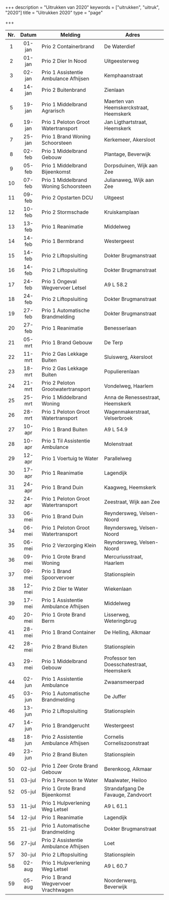 +++
description = "Uitrukken van 2020"
keywords = ["uitrukken", "uitruk", "2020"]
title = "Uitrukken 2020"
type = "page"

+++
<table class="table">
<thead class="thead-inverse">
<tr>
<th align="center">Nr.</th>
<th align="center">Datum</th>
<th>Melding</th>
<th>Adres</th>
</tr>
</thead>
<tbody>

<tr><td align="center">1</td><td align="center">01-jan</td><td>Prio 2 Containerbrand</td><td>De Waterdief</td></tr>
<tr><td align="center">2</td><td align="center">01-jan</td><td>Prio 2 Dier In Nood</td><td>Uitgeesterweg</td></tr>
<tr><td align="center">3</td><td align="center">02-jan</td><td>Prio 1 Assistentie Ambulance Afhijsen</td><td>Kemphaanstraat</td></tr>
<tr><td align="center">4</td><td align="center">14-jan</td><td>Prio 2 Buitenbrand</td><td>Zienlaan</td></tr>
<tr><td align="center">5</td><td align="center">19-jan</td><td>Prio 1 Middelbrand Agrarisch</td><td>Maerten van Heemskerckstraat, Heemskerk</td></tr>
<tr><td align="center">6</td><td align="center">19-jan</td><td>Prio 1 Peloton Groot Watertransport</td><td>Jan Ligthartstraat, Heemskerk</td></tr>
<tr><td align="center">7</td><td align="center">25-jan</td><td>Prio 1 Brand Woning Schoorsteen</td><td>Kerkemeer, Akersloot</td></tr>
<tr><td align="center">8</td><td align="center">02-feb</td><td>Prio 1 Middelbrand Gebouw</td><td>Plantage, Beverwijk</td></tr>
<tr><td align="center">9</td><td align="center">05-feb</td><td>Prio 1 Middelbrand Bijeenkomst</td><td>Dorpsduinen, Wijk aan Zee</td></tr>
<tr><td align="center">10</td><td align="center">07-feb</td><td>Prio 1 Middelbrand Woning Schoorsteen</td><td>Julianaweg, Wijk aan Zee</td></tr>
<tr><td align="center">11</td><td align="center">09-feb</td><td>Prio 2 Opstarten DCU</td><td>Uitgeest</td></tr>
<tr><td align="center">12</td><td align="center">10-feb</td><td>Prio 2 Stormschade</td><td>Kruiskamplaan</td></tr>
<tr><td align="center">13</td><td align="center">13-feb</td><td>Prio 1 Reanimatie</td><td>Middelweg</td></tr>
<tr><td align="center">14</td><td align="center">14-feb</td><td>Prio 1 Bermbrand</td><td>Westergeest</td></tr>
<tr><td align="center">15</td><td align="center">14-feb</td><td>Prio 2 Liftopsluiting</td><td>Dokter Brugmanstraat</td></tr>
<tr><td align="center">16</td><td align="center">14-feb</td><td>Prio 2 Liftopsluiting</td><td>Dokter Brugmanstraat</td></tr>
<tr><td align="center">17</td><td align="center">24-feb</td><td>Prio 1 Ongeval Wegvervoer Letsel</td><td>A9 L 58.2</td></tr>
<tr><td align="center">18</td><td align="center">24-feb</td><td>Prio 2 Liftopsluiting</td><td>Dokter Brugmanstraat</td></tr>
<tr><td align="center">19</td><td align="center">27-feb</td><td>Prio 1 Automatische Brandmelding</td><td>Dokter Brugmanstraat</td></tr>
<tr><td align="center">20</td><td align="center">27-feb</td><td>Prio 1 Reanimatie</td><td>Benesserlaan</td></tr>
<tr><td align="center">21</td><td align="center">05-mrt</td><td>Prio 1 Brand Gebouw</td><td>De Terp</td></tr>
<tr><td align="center">22</td><td align="center">11-mrt</td><td>Prio 2 Gas Lekkage Buiten</td><td>Sluiswerg, Akersloot</td></tr>
<tr><td align="center">23</td><td align="center">18-mrt</td><td>Prio 2 Gas Lekkage Buiten</td><td>Populierenlaan</td></tr>
<tr><td align="center">24</td><td align="center">21-mrt</td><td>Prio 2 Peloton Grootwatertransport</td><td>Vondelweg, Haarlem</td></tr>
<tr><td align="center">25</td><td align="center">25-mrt</td><td>Prio 1 Middelbrand Woning</td><td>Anna de Renessestraat, Heemskerk</td></tr>
<tr><td align="center">26</td><td align="center">28-mrt</td><td>Prio 1 Peloton Groot Watertransport</td><td>Wagenmakerstraat, Velserbroek</td></tr>
<tr><td align="center">27</td><td align="center">10-apr</td><td>Prio 1 Brand Buiten</td><td>A9 L 54.9</td></tr>
<tr><td align="center">28</td><td align="center">10-apr</td><td>Prio 1 Til Assistentie Ambulance</td><td>Molenstraat</td></tr>
<tr><td align="center">29</td><td align="center">12-apr</td><td>Prio 1 Voertuig te Water</td><td>Parallelweg</td></tr>
<tr><td align="center">30</td><td align="center">17-apr</td><td>Prio 1 Reanimatie</td><td>Lagendijk</td></tr>
<tr><td align="center">31</td><td align="center">24-apr</td><td>Prio 1 Brand Duin</td><td>Kaagweg, Heemskerk</td></tr>
<tr><td align="center">32</td><td align="center">24-apr</td><td>Prio 1 Peloton Groot Watertransport</td><td>Zeestraat, Wijk aan Zee</td></tr>
<tr><td align="center">33</td><td align="center">06-mei</td><td>Prio 1 Brand Duin</td><td>Reyndersweg, Velsen-Noord</td></tr>
<tr><td align="center">34</td><td align="center">06-mei</td><td>Prio 1 Peloton Groot Watertransport</td><td>Reyndersweg, Velsen-Noord</td></tr>
<tr><td align="center">35</td><td align="center">06-mei</td><td>Prio 2 Verzorging Klein</td><td>Reyndersweg, Velsen-Noord</td></tr>
<tr><td align="center">36</td><td align="center">09-mei</td><td>Prio 1 Grote Brand Woning</td><td>Mercuriusstraat, Haarlem</td></tr>
<tr><td align="center">37</td><td align="center">09-mei</td><td>Prio 1 Brand Spoorvervoer</td><td>Stationsplein</td></tr>
<tr><td align="center">38</td><td align="center">12-mei</td><td>Prio 2 Dier te Water</td><td>Wiekenlaan</td></tr>
<tr><td align="center">39</td><td align="center">17-mei</td><td>Prio 1 Assistentie Ambulance Afhijsen</td><td>Middelweg</td></tr>
<tr><td align="center">40</td><td align="center">20-mei</td><td>Prio 1 Grote Brand Berm</td><td>Lisserweg, Weteringbrug</td></tr>
<tr><td align="center">41</td><td align="center">28-mei</td><td>Prio 1 Brand Container</td><td>De Helling, Alkmaar</td></tr>
<tr><td align="center">42</td><td align="center">28-mei</td><td>Prio 2 Brand Biuten</td><td>Stationsplein</td></tr>
<tr><td align="center">43</td><td align="center">29-mei</td><td>Prio 1 Middelbrand Gebouw</td><td>Professor ten Doesschatestraat, Heemskerk</td></tr>
<tr><td align="center">44</td><td align="center">02-jun</td><td>Prio 1 Assistentie Ambulance</td><td>Zwaansmeerpad</td></tr>
<tr><td align="center">45</td><td align="center">03-jun</td><td>Prio 1 Automatische Brandmelding</td><td>De Juffer</td></tr>
<tr><td align="center">46</td><td align="center">13-jun</td><td>Prio 2 Liftopsluiting</td><td>Stationsplein</td></tr>
<tr><td align="center">47</td><td align="center">14-jun</td><td>Prio 1 Brandgerucht</td><td>Westergeest</td></tr>
<tr><td align="center">48</td><td align="center">18-jun</td><td>Prio 2 Assistentie Ambulance Afhijsen</td><td>Cornelis Corneliszoonstraat</td></tr>
<tr><td align="center">49</td><td align="center">23-jun</td><td>Prio 2 Brand Biuten</td><td>Stationsplein</td></tr>
<tr><td align="center">50</td><td align="center">02-jul</td><td>Prio 1 Zeer Grote Brand Gebouw</td><td>Berenkoog, Alkmaar</td></tr>
<tr><td align="center">51</td><td align="center">03-jul</td><td>Prio 1 Persoon te Water</td><td>Maalwater, Heiloo</td></tr>
<tr><td align="center">52</td><td align="center">05-jul</td><td>Prio 1 Grote Brand Bijeenkomst</td><td>Strandafgang De Favauge, Zandvoort</td></tr>
<tr><td align="center">53</td><td align="center">11-jul</td><td>Prio 1 Hulpverlening Weg Letsel</td><td>A9 L 61.1</td></tr>
<tr><td align="center">54</td><td align="center">12-jul</td><td>Prio 1 Reanimatie</td><td>Lagendijk</td></tr>
<tr><td align="center">55</td><td align="center">21-jul</td><td>Prio 1 Automatische Brandmelding</td><td>Dokter Brugmanstraat</td></tr>
<tr><td align="center">56</td><td align="center">27-jul</td><td>Prio 2 Assistentie Ambulance Afhijsen</td><td>Loet</td></tr>
<tr><td align="center">57</td><td align="center">30-jul</td><td>Prio 2 Liftopsluiting</td><td>Stationsplein</td></tr>
<tr><td align="center">58</td><td align="center">02-aug</td><td>Prio 1 Hulpverlening Weg Letsel</td><td>A9 L 60.7</td></tr>
<tr><td align="center">59</td><td align="center">05-aug</td><td>Prio 1 Brand Wegvervoer Vrachtwagen</td><td>Noorderwerg, Beverwijk</td></tr>

</tbody>
</table>
